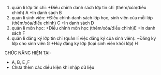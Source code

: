 1. quản lí lớp tín chỉ:
+Điều chỉnh danh sách lớp tín chỉ (thêm/xóa/điều chỉnh) A
+In danh sách B
2. quản lí sinh viên:
+Điều chỉnh danh sách lớp học, sinh viên của mỗi lớp (thêm/xóa/điều chỉnh) C
+In danh sách D
3. quản lí môn học:
+Điều chỉnh môn học (thêm/xóa/điều chỉnh)E 
+In danh sách F
4. quản lí đăng ký lớp tín chỉ (quản lí việc đăng ký của sinh viên): 
+Đăng ký lớp cho sinh viên G
+Hủy đăng ký lớp (loại sinh viên khỏi lớp) H


CHỨC NĂNG HIỆN TẠI:
+ A, B, E ,F
+ Chưa thêm các điều kiện khi nhập dữ liệu
